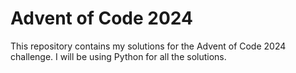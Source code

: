 # Advent of Code 2024

This repository contains my solutions for the Advent of Code 2024 challenge. I will be using Python for all the solutions.
